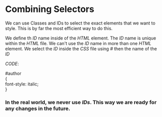 # Combining Selectors

We can use Classes and IDs to select the exact elements that we want to style. This is by far the most efficient way to do this.

We define th _ID_ name inside of the _HTML_ element.
The _ID_ name is unique within the _HTML_ file. We can't use the _ID_ name in more than one _HTML_ element.
We select the _ID_ inside the _CSS_ file using _#_ then the name of the _ID_

_CODE_:

\#author  
{  
 font-style: italic;  
}

### In the real world, we never use _IDs_. This way we are ready for any changes in the future.

